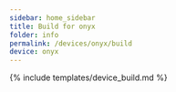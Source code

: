 ```yaml
---
sidebar: home_sidebar
title: Build for onyx
folder: info
permalink: /devices/onyx/build
device: onyx
---
```

{% include templates/device_build.md %}
